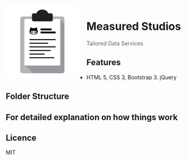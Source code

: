 <img src="project-logo.png" align="left" width="192px" height="192px"/>
<img align="left" width="0" height="192px" hspace="10"/>

# Measured Studios

> Tailored Data Services

## Features
* HTML 5, CSS 3, Bootstrap 3. jQuery

## Folder Structure

## For detailed explanation on how things work

## Licence
MIT
